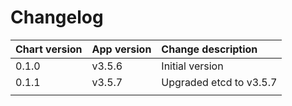 # Changelog

| Chart version | App version | Change description |
| :------------ | :---------- | :----------------- |
| 0.1.0 | v3.5.6 | Initial version |
| 0.1.1 | v3.5.7 | Upgraded etcd to v3.5.7 |
| | | |
